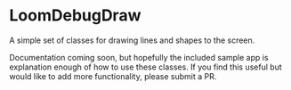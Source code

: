 LoomDebugDraw
=============

A simple set of classes for drawing lines and shapes to the screen.

Documentation coming soon, but hopefully the included sample app is explanation enough of how to use these classes. If you find this useful but would like to add more functionality, please submit a PR.

